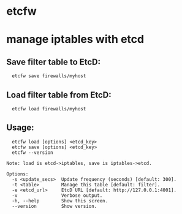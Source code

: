 etcfw
=====
# manage iptables with etcd

## Save filter table to EtcD:
```
  etcfw save firewalls/myhost
```

## Load filter table from EtcD:
```
  etcfw load firewalls/myhost
```

## Usage:
```
  etcfw load [options] <etcd_key>
  etcfw save [options] <etcd_key>
  etcfw --version

Note: load is etcd->iptables, save is iptables->etcd.

Options:
  -s <update_secs>  Update frequency (seconds) [default: 300].
  -t <table>        Manage this table [default: filter].
  -e <etcd_url>     EtcD URL [default: http://127.0.0.1:4001].
  -v                Verbose output.
  -h, --help        Show this screen.
  --version         Show version.
```
